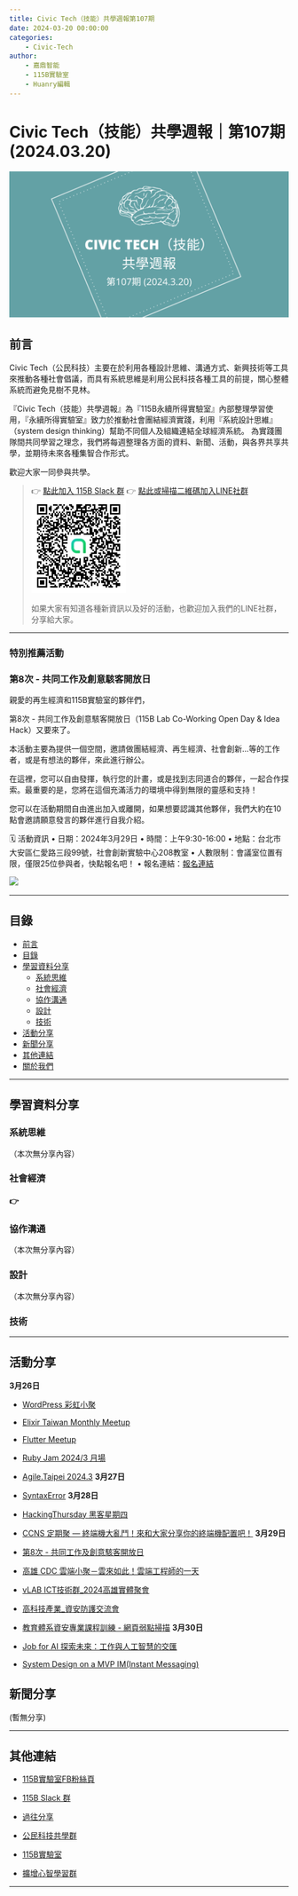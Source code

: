 ```yaml
---
title: Civic Tech（技能）共學週報第107期
date: 2024-03-20 00:00:00
categories:
	- Civic-Tech
author:
	- 嘉鼎智能
	- 115B實驗室
	- Huanry編輯
---
```

# Civic Tech（技能）共學週報｜第107期 (2024.03.20)

![Civic-Tech-107](/img/ct/107.png)

## 前言

Civic Tech（公民科技）主要在於利用各種設計思維、溝通方式、新興技術等工具來推動各種社會倡議，而具有系統思維是利用公民科技各種工具的前提，關心整體系統而避免見樹不見林。

『Civic Tech（技能）共學週報』為『115B永續所得實驗室』內部整理學習使用，『永續所得實驗室』致力於推動社會團結經濟實踐，利用『系統設計思維』（system design thinking）幫助不同個人及組織連結全球經濟系統。
為實踐團隊間共同學習之理念，我們將每週整理各方面的資料、新聞、活動，與各界共享共學，並期待未來各種集智合作形式。

歡迎大家一同參與共學。

>👉  [點此加入 115B Slack 群](https://bit.ly/Slack115b)
>👉  [點此或掃描二維碼加入LINE社群](https://line.me/ti/g2/Dj4AkbdDsY6o4D_CdDUB6Q)
>[![公民科技共學群](/img/產品共學群.jpg)](https://line.me/ti/g2/Dj4AkbdDsY6o4D_CdDUB6Q)
>
>如果大家有知道各種新資訊以及好的活動，也歡迎加入我們的LINE社群，分享給大家。

---
### 特別推薦活動

### 第8次 - 共同工作及創意駭客開放日

親愛的再生經濟和115B實驗室的夥伴們，

第8次 - 共同工作及創意駭客開放日（115B Lab Co-Working Open Day & Idea Hack）又要來了。

本活動主要為提供一個空間，邀請做團結經濟、再生經濟、社會創新...等的工作者，或是有想法的夥伴，來此進行辦公。

在這裡，您可以自由發揮，執行您的計畫，或是找到志同道合的夥伴，一起合作探索。最重要的是，您將在這個充滿活力的環境中得到無限的靈感和支持！

您可以在活動期間自由進出加入或離開，如果想要認識其他夥伴，我們大約在10點會邀請願意發言的夥伴進行自我介紹。


🗓 活動資訊
• 日期：2024年3月29日
• 時間：上午9:30-16:00
• 地點：台北市大安區仁愛路三段99號，社會創新實驗中心208教室
• 人數限制：會議室位置有限，僅限25位參與者，快點報名吧！
• 報名連結：[報名連結](https://www.accupass.com/event/2403070634373013982730)

[![](https://static.accupass.com/eventbanner/2403070822541301726800.jpg)](https://www.accupass.com/event/2403070634373013982730)


---
## 目錄
- [前言](#前言)
- [目錄](#目錄)
- [學習資料分享](#學習資料分享)
	- [系統思維](#系統思維)
	- [社會經濟](#社會經濟)
	- [協作溝通](#協作溝通)
	- [設計](#設計)
	- [技術](#技術)
- [活動分享](#活動分享)
- [新聞分享](#新聞分享)
- [其他連結](#其他連結)
- [關於我們](#關於我們)

---
## 學習資料分享
### 系統思維

（本次無分享內容）

### 社會經濟

#### 👉 &emsp; 
### 協作溝通

（本次無分享內容）

### 設計

（本次無分享內容）

### 技術



---
## 活動分享

**3月26日**
- [WordPress 彩虹小聚](https://www.meetup.com/taipei-wordpress/events/299746698/)

- [Elixir Taiwan Monthly Meetup](https://www.meetup.com/elixirtw-taipei/events/299304368/)

- [Flutter Meetup](https://meetup.com/flutter-taipei/events/299673221/)

- [Ruby Jam 2024/3 月場](https://rubytaiwan.kktix.cc/events/rubyjam2403)

- [Agile.Taipei 2024.3](https://agilecommtw.kktix.cc/events/letsimpactmapping)
**3月27日**
- [SyntaxError](https://meetup.com/pythonhug/events/299651695/)
**3月28日**
- [HackingThursday 黑客星期四](https://meetup.com/hackingthursday/events/299672764/)

- [CCNS 定期聚 — 終端機大亂鬥！來和大家分享你的終端機配置吧！](https://ccns.kktix.cc/events/terminal-fight)
**3月29日**
- [第8次 - 共同工作及創意駭客開放日](https://www.accupass.com/event/2403070634373013982730)

- [高雄 CDC 雲端小聚－雲來如此！雲端工程師的一天](https://cdckh.kktix.cc/events/cdc0329)

- [vLAB ICT技術群_2024高雄實體聚會](https://vlab.kktix.cc/events/52bd20d8)

- [高科技產業_資安防護交流會](https://shieldx.kktix.cc/events/hti)

- [教育體系資安專業課程訓練 - 網頁弱點掃描](https://hackersir.kktix.cc/events/20240329-vulnscan)
**3月30日**
- [Job for AI 探索未來：工作與人工智慧的交匯](https://meetup.com/women-who-code-taipei/events/299565370/)

- [System Design on a MVP IM(Instant Messaging)](https://tritonho.kktix.cc/events/2024-m3)



## 新聞分享

(暫無分享)

---
## 其他連結

- [115B實驗室FB粉絲頁](https://www.facebook.com/%E6%B0%B8%E7%BA%8C%E6%89%80%E5%BE%97%E5%AF%A6%E9%A9%97%E5%AE%A4-102916798609139)

- [115B Slack 群](https://bit.ly/Slack115b)

- [過往分享](/categories/Civic-Tech)

- [公民科技共學群](https://line.me/ti/g2/Dj4AkbdDsY6o4D_CdDUB6Q?utm_source=invitation&utm_medium=link_copy&utm_campaign=default)

- [115B實驗室](https://line.me/ti/g2/asPFU-0w4o9MIRSBdb4gtg?utm_source=invitation&utm_medium=link_copy&utm_campaign=default)

- [擴增心智學習群](https://line.me/ti/g2/asPFU-0w4o9MIRSBdb4gtg?utm_source=invitation&utm_medium=link_copy&utm_campaign=default)

---